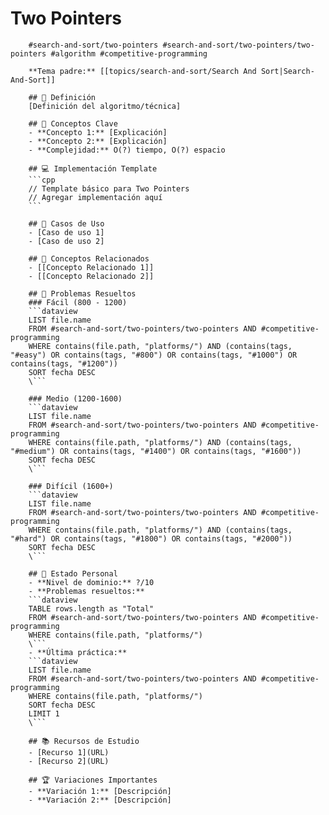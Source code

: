 # Two Pointers

        #search-and-sort/two-pointers #search-and-sort/two-pointers/two-pointers #algorithm #competitive-programming

        **Tema padre:** [[topics/search-and-sort/Search And Sort|Search-And-Sort]]

        ## 🎯 Definición
        [Definición del algoritmo/técnica]

        ## 🔑 Conceptos Clave
        - **Concepto 1:** [Explicación]
        - **Concepto 2:** [Explicación]
        - **Complejidad:** O(?) tiempo, O(?) espacio

        ## 💻 Implementación Template
        ```cpp
        // Template básico para Two Pointers
        // Agregar implementación aquí
        ```

        ## 🎯 Casos de Uso
        - [Caso de uso 1]
        - [Caso de uso 2]

        ## 🔗 Conceptos Relacionados
        - [[Concepto Relacionado 1]]
        - [[Concepto Relacionado 2]]

        ## 🧠 Problemas Resueltos
        ### Fácil (800 - 1200)
        ```dataview
        LIST file.name
        FROM #search-and-sort/two-pointers/two-pointers AND #competitive-programming 
        WHERE contains(file.path, "platforms/") AND (contains(tags, "#easy") OR contains(tags, "#800") OR contains(tags, "#1000") OR contains(tags, "#1200"))
        SORT fecha DESC
        \```

        ### Medio (1200-1600)
        ```dataview
        LIST file.name
        FROM #search-and-sort/two-pointers/two-pointers AND #competitive-programming 
        WHERE contains(file.path, "platforms/") AND (contains(tags, "#medium") OR contains(tags, "#1400") OR contains(tags, "#1600"))
        SORT fecha DESC
        \```

        ### Difícil (1600+)
        ```dataview
        LIST file.name
        FROM #search-and-sort/two-pointers/two-pointers AND #competitive-programming 
        WHERE contains(file.path, "platforms/") AND (contains(tags, "#hard") OR contains(tags, "#1800") OR contains(tags, "#2000"))
        SORT fecha DESC
        \```

        ## 🎯 Estado Personal
        - **Nivel de dominio:** ?/10
        - **Problemas resueltos:** 
        ```dataview
        TABLE rows.length as "Total"
        FROM #search-and-sort/two-pointers/two-pointers AND #competitive-programming 
        WHERE contains(file.path, "platforms/")
        \```
        - **Última práctica:** 
        ```dataview
        LIST file.name
        FROM #search-and-sort/two-pointers/two-pointers AND #competitive-programming 
        WHERE contains(file.path, "platforms/")
        SORT fecha DESC
        LIMIT 1
        \```

        ## 📚 Recursos de Estudio
        - [Recurso 1](URL)
        - [Recurso 2](URL)

        ## 🏆 Variaciones Importantes
        - **Variación 1:** [Descripción]
        - **Variación 2:** [Descripción]
    